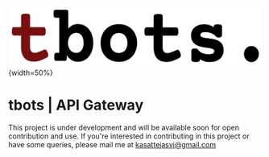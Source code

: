 ![tbots | API Gateway nodejs](./logo/logo.png){width=50%}
# tbots | API Gateway
This project is under development and will be available soon for open contribution and use.
If you're interested in contributing in this project or have some queries, please mail me at kasattejasvi@gmail.com